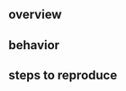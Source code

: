 <!--
  Thanks for taking the time to file an issue. Before continuing, please
  consider the following questions:

  - Is this issue for a bug, a feature request, or something else?
  - Has this issue already been filed in another issue ticket?
    - If yes, please comment on the existing thread instead
  - Is this a support request?
    - If yes, please check our support page and/or contact our support team
    - https://support.opentrons.com/

  To ensure your issue can be addressed quickly, please fill out the sections
  below to the best of your ability!
-->

## overview

<!--
  Use this section to describe your issue at a high level. Please include the
  type of issue (bug, feature request, other) as well as any issues you could
  find that may be related.
-->

## behavior

<!--
  Describe how the software currently behaves and how that differs from how you
  think the software should behave
-->

## steps to reproduce

<!--
  If this is a bug report and there are specific steps we can take to reproduce
  the bug, please list them here. This is a good place to put things like
  software version, hardware version, and operating system
-->
